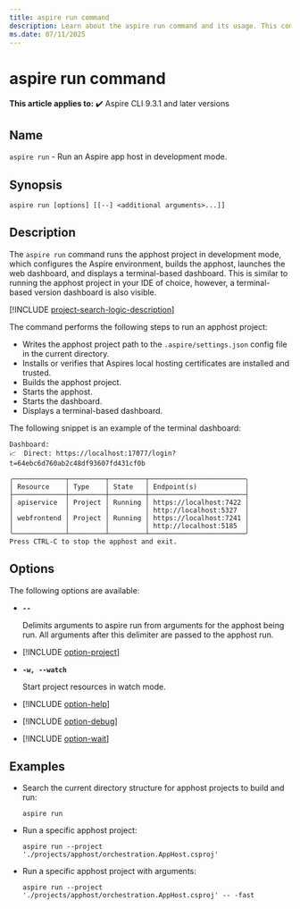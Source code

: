 ```yaml
---
title: aspire run command
description: Learn about the aspire run command and its usage. This command runs an Aspire app host.
ms.date: 07/11/2025
---
```

# aspire run command

**This article applies to:** ✔️ Aspire CLI 9.3.1 and later versions

## Name

`aspire run` - Run an Aspire app host in development mode.

## Synopsis

```dotnetcli
aspire run [options] [[--] <additional arguments>...]]
```

## Description

The `aspire run` command runs the apphost project in development mode, which configures the Aspire environment, builds the apphost, launches the web dashboard, and displays a terminal-based dashboard. This is similar to running the apphost project in your IDE of choice, however, a terminal-based version dashboard is also visible.

[!INCLUDE [project-search-logic-description](includes/project-search-logic-description.md)]

The command performs the following steps to run an apphost project:

- Writes the apphost project path to the `.aspire/settings.json` config file in the current directory.
- Installs or verifies that Aspires local hosting certificates are installed and trusted.
- Builds the apphost project.
- Starts the apphost.
- Starts the dashboard.
- Displays a terminal-based dashboard.

<!-- Add asciinema here instead of the terminal dashboard -->

The following snippet is an example of the terminal dashboard:

```Aspire CLI
Dashboard:
📈  Direct: https://localhost:17077/login?t=64ebc6d760ab2c48df93607fd431cf0b

╭─────────────┬─────────┬─────────┬────────────────────────╮
│ Resource    │ Type    │ State   │ Endpoint(s)            │
├─────────────┼─────────┼─────────┼────────────────────────┤
│ apiservice  │ Project │ Running │ https://localhost:7422 │
│             │         │         │ http://localhost:5327  │
│ webfrontend │ Project │ Running │ https://localhost:7241 │
│             │         │         │ http://localhost:5185  │
╰─────────────┴─────────┴─────────┴────────────────────────╯
Press CTRL-C to stop the apphost and exit.
```

## Options

The following options are available:

- **`--`**

  Delimits arguments to aspire run from arguments for the apphost being run. All arguments after this delimiter are passed to the apphost run.

- [!INCLUDE [option-project](includes/option-project.md)]

- **`-w, --watch`**

  Start project resources in watch mode.

- [!INCLUDE [option-help](includes/option-help.md)]

- [!INCLUDE [option-debug](includes/option-debug.md)]

- [!INCLUDE [option-wait](includes/option-wait.md)]

## Examples

- Search the current directory structure for apphost projects to build and run:

  ```Command
  aspire run
  ```

- Run a specific apphost project:

  ```Command
  aspire run --project './projects/apphost/orchestration.AppHost.csproj'
  ```

- Run a specific apphost project with arguments:

  ```Command
  aspire run --project './projects/apphost/orchestration.AppHost.csproj' -- -fast
  ```
